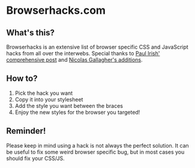Browserhacks.com
================

What's this?
------------

Browserhacks is an extensive list of browser specific CSS and JavaScript hacks from all over the interwebs. Special thanks to [Paul Irish' comprehensive post](http://paulirish.com/2009/browser-specific-css-hacks/) and [Nicolas Gallagher's additions](https://gist.github.com/necolas/983116).

How to?
-------

1. Pick the hack you want
2. Copy it into your stylesheet
3. Add the style you want between the braces
4. Enjoy the new styles for the browser you targeted!

Reminder!
---------

Please keep in mind using a hack is not always the perfect solution. It can be useful to fix some weird browser specific bug, but in most cases you should fix your CSS/JS.